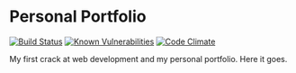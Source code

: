 # Personal Portfolio 
[![Build Status](https://travis-ci.org/brandonsoto/brandonsoto.github.io.svg?branch=master)](https://travis-ci.org/brandonsoto/brandonsoto.github.io) [![Known Vulnerabilities](https://snyk.io/test/github/brandonsoto/brandonsoto.github.io/badge.svg)](https://snyk.io/test/github/brandonsoto/brandonsoto.github.io) 
[![Code Climate](https://codeclimate.com/github/brandonsoto/brandonsoto.github.io/badges/gpa.svg)](https://codeclimate.com/github/brandonsoto/brandonsoto.github.io)

My first crack at web development and my personal portfolio. Here it goes.
